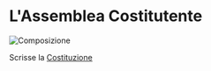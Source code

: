 # L'Assemblea Costitutente
![Composizione](https://upload.wikimedia.org/wikipedia/commons/1/1a/Assemblea_Costituente_1946.svg)

Scrisse la [Costituzione](Costituzione)
